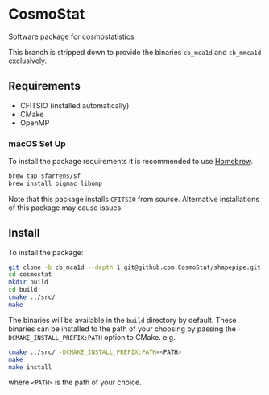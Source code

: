 # CosmoStat
Software package for cosmostatistics

This branch is stripped down to provide the binaries `cb_mca1d` and `cb_mmca1d` exclusively.

## Requirements

- CFITSIO (installed automatically)
- CMake
- OpenMP

### macOS Set Up

To install the package requirements it is recommended to use [Homebrew](https://brew.sh/).

```bash
brew tap sfarrens/sf
brew install bigmac libomp
```

Note that this package installs `CFITSIO` from source. Alternative
installations of this package may cause issues.

## Install

To install the package:

```bash
git clone -b cb_mca1d --depth 1 git@github.com:CosmoStat/shapepipe.git
cd cosmostat
mkdir build
cd build
cmake ../src/
make
```

The binaries will be available in the `build` directory by default. These binaries can be installed to the path of your choosing by passing the `-DCMAKE_INSTALL_PREFIX:PATH` option to CMake. e.g.

```bash
cmake ../src/ -DCMAKE_INSTALL_PREFIX:PATH=<PATH>
make
make install
```

where `<PATH>` is the path of your choice.
